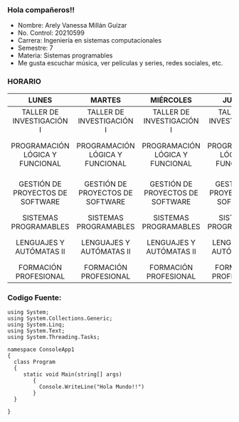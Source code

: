 ### Hola compañeros!!

* Nombre: Arely Vanessa Millán Guízar
* No. Control: 20210599
* Carrera: Ingeniería en sistemas computacionales
* Semestre: 7
* Materia: Sistemas programables
* Me gusta escuchar música, ver películas y series, redes sociales, etc.

### HORARIO

| LUNES | MARTES | MIÉRCOLES | JUEVES | VIERNES |  
|:---:|:---:|:---:|:---:|:---:|
| TALLER DE INVESTIGACIÓN I | TALLER DE INVESTIGACIÓN I | TALLER DE INVESTIGACIÓN I | TALLER DE INVESTIGACIÓN I |  | 
| PROGRAMACIÓN LÓGICA  Y FUNCIONAL | PROGRAMACIÓN LÓGICA Y FUNCIONAL | PROGRAMACIÓN LÓGICA Y FUNCIONAL | PROGRAMACIÓN LÓGICA Y FUNCIONAL | GESTIÓN DE PROYECTOS DE SOFTWARE |  
| GESTIÓN DE PROYECTOS DE SOFTWARE | GESTIÓN DE PROYECTOS DE SOFTWARE | GESTIÓN DE PROYECTOS DE SOFTWARE | GESTIÓN DE PROYECTOS DE SOFTWARE | GESTIÓN DE PROYECTOS DE SOFTWARE |  
| SISTEMAS PROGRAMABLES | SISTEMAS PROGRAMABLES | SISTEMAS PROGRAMABLES | SISTEMAS PROGRAMABLES |  |  
| LENGUAJES Y AUTÓMATAS II | LENGUAJES Y AUTÓMATAS II | LENGUAJES Y AUTÓMATAS II | LENGUAJES Y AUTÓMATAS II | LENGUAJES Y AUTÓMATAS II | 
| FORMACIÓN PROFESIONAL | FORMACIÓN PROFESIONAL | FORMACIÓN PROFESIONAL | FORMACIÓN PROFESIONAL | FORMACIÓN PROFESIONAL | 

### Codigo Fuente:
```
using System;
using System.Collections.Generic;
using System.Linq;
using System.Text;
using System.Threading.Tasks;

namespace ConsoleApp1
{
  class Program 
  {
     static void Main(string[] args)
        {
          Console.WriteLine("Hola Mundo!!")
        }
  }

}
```


